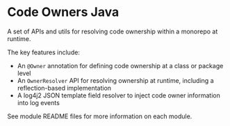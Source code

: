 # Code Owners Java

A set of APIs and utils for resolving code ownership within a monorepo at runtime.

The key features include:
- An `@Owner` annotation for defining code ownership at a class or package level
- An `OwnerResolver` API for resolving ownership at runtime, including a reflection-based implementation
- A log4j2 JSON template field resolver to inject code owner information into log events

See module README files for more information on each module.
